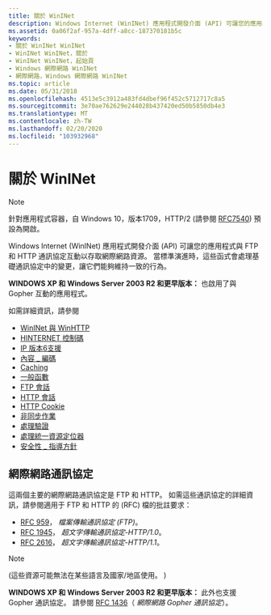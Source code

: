 ```yaml
---
title: 關於 WinINet
description: Windows Internet (WinINet) 應用程式開發介面 (API) 可讓您的應用程式與 FTP 和 HTTP 通訊協定互動以存取網際網路資源。
ms.assetid: 0a06f2af-957a-4dff-a8cc-187370181b5c
keywords:
- 關於 WinINet WinINet
- WinINet WinINet，關於
- WinINet WinINet，起始頁
- Windows 網際網路 WinINet
- 網際網路，Windows 網際網路 WinINet
ms.topic: article
ms.date: 05/31/2018
ms.openlocfilehash: 4513e5c3912a483fd4dbef96f452c5712717c8a5
ms.sourcegitcommit: 3e70ae762629e244028b437420ed50b5850db4e3
ms.translationtype: MT
ms.contentlocale: zh-TW
ms.lasthandoff: 02/20/2020
ms.locfileid: "103932968"
---
```

# <a name="about-wininet"></a>關於 WinINet

> [!NOTE]
> 針對應用程式容器，自 Windows 10，版本1709，HTTP/2 (請參閱 [RFC7540](https://tools.ietf.org/html/rfc7540)) 預設為開啟。

Windows Internet (WinINet) 應用程式開發介面 (API) 可讓您的應用程式與 FTP 和 HTTP 通訊協定互動以存取網際網路資源。 當標準演進時，這些函式會處理基礎通訊協定中的變更，讓它們能夠維持一致的行為。

**WINDOWS XP 和 Windows Server 2003 R2 和更早版本：** 也啟用了與 Gopher 互動的應用程式。

如需詳細資訊，請參閱

-   [WinINet 與 WinHTTP](wininet-vs-winhttp.md)
-   [HINTERNET 控制碼](appendix-a-hinternet-handles.md)
-   [IP 版本6支援](ip-version-6-support.md)
-   [內容 \_ 編碼](content-encoding.md)
-   [Caching](caching.md)
-   [一般函數](common-functions.md)
-   [FTP 會話](ftp-sessions.md)
-   [HTTP 會話](http-sessions.md)
-   [HTTP Cookie](http-cookies.md)
-   [非同步作業](asynchronous-operation.md)
-   [處理驗證](handling-authentication.md)
-   [處理統一資源定位器](handling-uniform-resource-locators.md)
-   [安全性 \_ 指導方針](security-guidelines.md)

## <a name="internet-protocols"></a>網際網路通訊協定

這兩個主要的網際網路通訊協定是 FTP 和 HTTP。 如需這些通訊協定的詳細資訊，請參閱適用于 FTP 和 HTTP 的 (RFC) 檔的批註要求：

-   [RFC 959](https://www.ietf.org/rfc/rfc0959.txt)， *檔案傳輸通訊協定 (FTP)*。
-   [RFC 1945](ftp://ftp.isi.edu/in-notes/rfc1945.txt)， *超文字傳輸通訊協定-HTTP/1.0*。
-   [RFC 2616](https://www.ietf.org/rfc/rfc2616.txt)， *超文字傳輸通訊協定-HTTP/1.1*。

> [!NOTE]  
>  (這些資源可能無法在某些語言及國家/地區使用。 ) 

**WINDOWS XP 和 Windows Server 2003 R2 和更早版本：** 此外也支援 Gopher 通訊協定。 請參閱 [RFC 1436](https://www.ietf.org/rfc/rfc1436.txt)（ *網際網路 Gopher 通訊協定*）。

